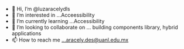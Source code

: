 - 👋 Hi, I’m @luzaracelydls
- 👀 I’m interested in ...Acceessibility
- 🌱 I’m currently learning ...Accessibility
- 💞️ I’m looking to collaborate on ... building components library, hybrid applications
- 📫 How to reach me ...aracely.des@uanl.edu.mx
